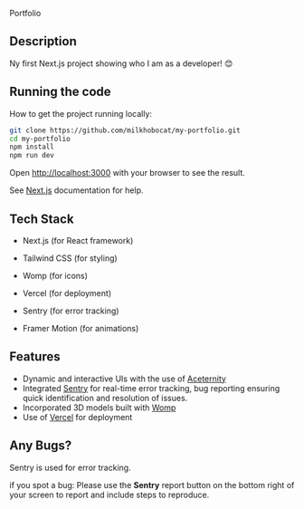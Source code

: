 Portfolio

## Description

Ny first Next.js project showing who I am as a developer! 😊

## Running the code

How to get the project running locally:

```bash
git clone https://github.com/milkhobocat/my-portfolio.git
cd my-portfolio
npm install
npm run dev

```

Open [http://localhost:3000](http://localhost:3000) with your browser to see the result.

See [Next.js](https://nextjs.org/) documentation for help.

## Tech Stack

- Next.js (for React framework)

- Tailwind CSS (for styling)

- Womp (for icons)

- Vercel (for deployment)

- Sentry (for error tracking)

- Framer Motion (for animations)

## Features

- Dynamic and interactive UIs with the use of [Aceternity](https://ui.aceternity.com/)
- Integrated [Sentry](https://www.googleadservices.com/pagead/aclk?sa=L&ai=DChcSEwijxeq_3L6MAxWLEEQIHbuPAvIYABAAGgJkeg&ae=2&aspm=1&co=1&ase=5&gclid=Cj0KCQjwhr6_BhD4ARIsAH1YdjBESl_ABoP-74iirZTGTEYHqGQ_Kjy7cJYAR99nOYueUKT6ADgLdhYaAmMyEALw_wcB&ei=r_7vZ-6JMOTtptQPu5fLsAI&ohost=www.google.com&cid=CAESV-D2aY_1ZfeJ0Xh41TDHYP5f5xTl1_LMMubp8Vt-DePmoL5HQmiSN2hDSWCGdAbMzzZRq66dsIGiIhewV7aPlVjdCGKx6OYZwm6GsLc-rnOwBiravSbneA&sig=AOD64_0vrdtK39o1XSGn4RvwZ3-q2VVMRA&q&sqi=2&adurl&ved=2ahUKEwiunde_3L6MAxXktokEHbvLEiYQ0Qx6BAgIEAE) for real-time error tracking, bug reporting ensuring quick identification and resolution of issues.
- Incorporated 3D models built with [Womp](https://womp.com/)
- Use of [Vercel](https://vercel.com/home) for deployment

## Any Bugs? 

Sentry is used for error tracking. 

if you spot a bug:
Please use the **Sentry** report button on the bottom right of your screen to report and include steps to reproduce.